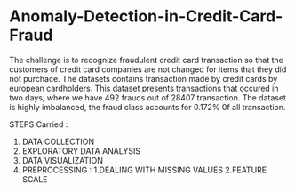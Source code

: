 # Anomaly-Detection-in-Credit-Card-Fraud
The challenge is to recognize fraudulent credit card transaction so that the customers of credit card companies are not changed for items that they did not purchace.
The datasets contains transaction made by credit cards  by european cardholders.
This dataset presents transactions that occured in two days, where we have 492 frauds out of 28407 transaction.
The dataset is highly imbalanced, the fraud class accounts for 0.172% 0f all transaction.

STEPS Carried :
1. DATA COLLECTION
2. EXPLORATORY DATA ANALYSIS
3. DATA VISUALIZATION
4. PREPROCESSING :
   1.DEALING WITH MISSING VALUES
   2.FEATURE SCALE
 
